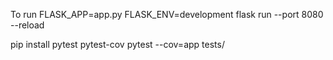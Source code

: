 To run
FLASK_APP=app.py FLASK_ENV=development flask run --port 8080 --reload

pip install pytest pytest-cov
pytest --cov=app tests/